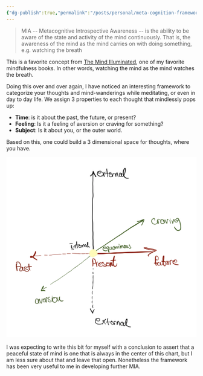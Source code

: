 ```yaml
---
{"dg-publish":true,"permalink":"/posts/personal/meta-cognition-framework/","created":"2024-03-24T18:33:28.140+08:00","updated":"2024-03-26T07:12:19.520+08:00"}
---
```


> MIA -- Metacognitive Introspective Awareness -- is the ability to be aware of the state and activity of the mind continuously. That is, the awareness of the mind as the mind carries on with doing something, e.g. watching the breath

This is a favorite concept from [The Mind Illuminated](https://www.reddit.com/r/TheMindIlluminated/), one of my favorite mindfulness books. In other words, watching the mind as the mind watches the breath. 

Doing this over and over again, I have noticed an interesting framework to categorize your thoughts and mind-wanderings while meditating, or even in day to day life. We assign 3 properties to each thought that mindlessly pops up:  
- **Time**: is it about the past, the future, or present? 
- **Feeling**: Is it a feeling of aversion or craving for something? 
- **Subject**: Is it about you, or the outer world. 

Based on this, one could build a 3 dimensional space for thoughts, where you have. 

![Screenshot 2024-03-25 at 23.09.46.png](/img/user/Screenshot%202024-03-25%20at%2023.09.46.png)

I was expecting to write this bit for myself with a conclusion to assert that a peaceful state of mind is one that is always in the center of this chart, but I am less sure about that and leave that open. Nonetheless the framework has been very useful to me in developing further MIA.  